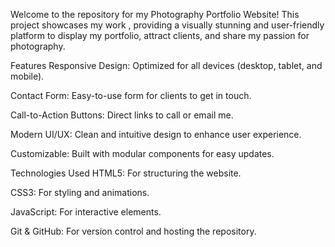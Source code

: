 Welcome to the repository for my Photography Portfolio Website! This project showcases my work , providing a visually stunning and user-friendly platform to display my portfolio, attract clients, and share my passion for photography.

Features
Responsive Design: Optimized for all devices (desktop, tablet, and mobile).

Contact Form: Easy-to-use form for clients to get in touch.

Call-to-Action Buttons: Direct links to call or email me.

Modern UI/UX: Clean and intuitive design to enhance user experience.

Customizable: Built with modular components for easy updates.

Technologies Used
HTML5: For structuring the website.

CSS3: For styling and animations.

JavaScript: For interactive elements.

Git & GitHub: For version control and hosting the repository.
